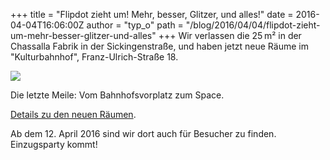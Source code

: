 +++
title = "Flipdot zieht um! Mehr, besser, Glitzer, und alles!"
date = 2016-04-04T16:06:00Z
author = "typ_o"
path = "/blog/2016/04/04/flipdot-zieht-um-mehr-besser-glitzer-und-alles"
+++
Wir verlassen die 25 m² in der Chassalla Fabrik in der Sickingenstraße,
und haben jetzt neue Räume im "Kulturbahnhof", Franz-Ulrich-Straße 18.

[![](/media/anfahrt.serendipityThumb.png)](/media/anfahrt.png)

Die letzte Meile: Vom Bahnhofsvorplatz zum Space.

[Details zu den neuen Räumen](https://flipdot.org/wiki/Neuland).

Ab dem 12. April 2016 sind wir dort auch für Besucher zu finden.
Einzugsparty kommt\!
